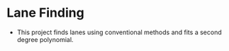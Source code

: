 # Lane Finding

  - This project finds lanes using conventional methods and fits a second degree polynomial.
